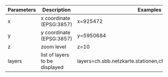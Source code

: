 | Parameters | Description                    | Examples                                                     |
|------------|--------------------------------|--------------------------------------------------------------|
| x          | x coordinate (EPSG:3857)       | x=925472                                                     |
| y          | y coordinate (EPSG:3857)       | y=5950684                                                    |
| z          | zoom level                     | z=10                                                         |
| layers     | list of layers to be displayed | layers=ch.sbb.netzkarte.stationen,ch.sbb.netzkarte.flughafen |
